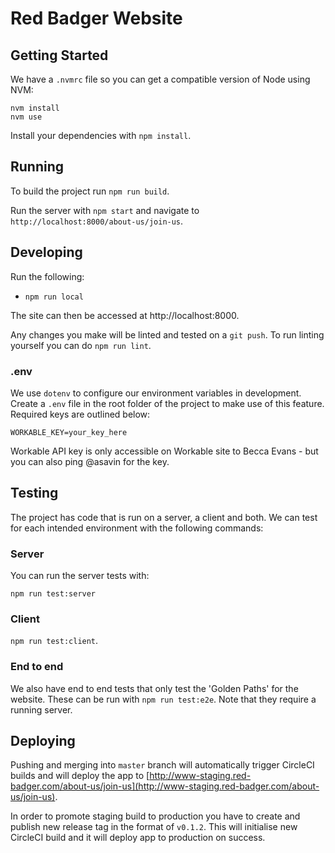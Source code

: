 # Red Badger Website

## Getting Started

We have a `.nvmrc` file so you can get a compatible version of Node using NVM:

```shell
nvm install
nvm use
```

Install your dependencies with `npm install`.

## Running

To build the project run `npm run build`.

Run the server with `npm start` and navigate to `http://localhost:8000/about-us/join-us`.

## Developing

Run the following:

* `npm run local`

The site can then be accessed at http://localhost:8000.

Any changes you make will be linted and tested on a `git push`. To run linting yourself you can do `npm run lint`.

### .env

We use `dotenv` to configure our environment variables in development. Create a `.env` file in the root folder of the project to make use of this feature. Required keys are outlined below:

```
WORKABLE_KEY=your_key_here
```

Workable API key is only accessible on Workable site to Becca Evans - but you can also ping @asavin for the key.

## Testing

The project has code that is run on a server, a client and both. We can test
for each intended environment with the following commands:

### Server

You can run the server tests with:

`npm run test:server`

### Client

`npm run test:client`.

### End to end

We also have end to end tests that only test the 'Golden Paths' for the
website. These can be run with `npm run test:e2e`. Note that they require a running server.

## Deploying

Pushing and merging into `master` branch will automatically trigger CircleCI builds and will deploy the app to [http://www-staging.red-badger.com/about-us/join-us](http://www-staging.red-badger.com/about-us/join-us).

In order to promote staging build to production you have to create and publish new release tag in the format of `v0.1.2`. This will initialise new CircleCI build and it will deploy app to production on success.
